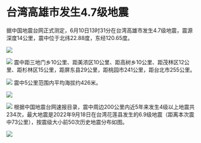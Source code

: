 

# 台湾高雄市发生4.7级地震

据中国地震台网正式测定，6月10日13时31分在台湾高雄市发生4.7级地震，震源深度14公里，震中位于北纬22.88度，东经120.65度。

![](https://inews.gtimg.com/om_bt/O-Sy_vWYRkqY5Nv5Q3q4H2HSDVJmJVBeZwTTWlC4nuiBQAA/1000)

![](https://inews.gtimg.com/om_bt/OZRxjR6rlEudGpiMON4nvWFtzE1XS7XPWIVpT1ooQT07wAA/1000)
震中距三地门乡10公里、距美浓区10公里、距高树乡10公里、距茂林区12公里、距杉林区15公里，距屏东县29公里，距桃园市241公里，距台北市255公里。

![](https://inews.gtimg.com/om_bt/OmN1RfowCxbQdaf2njtA8JdnjFwf8q87iENdSFz6ipTv8AA/1000)
震中5公里范围内平均海拔约426米。

![](https://inews.gtimg.com/om_bt/OKC4AGDjMOjWgMJxsmmgkt2qPIF7Kc33a-0tpce6nx6RQAA/1000)

![](https://inews.gtimg.com/om_bt/OKIObl67kiAiIdfk3z16LPybM-8nVoIwjarCulng9WBogAA/1000)
根据中国地震台网速报目录，震中周边200公里内近5年来发生4级以上地震共234次，最大地震是2022年9月18日在台湾花莲县发生的6.9级地震（距离本次震中73公里），按震级大小前50次历史地震分布如图。

![](https://inews.gtimg.com/om_bt/On_0wh5ByRWCgfS5z9CEgQY3f2taVbt5zw_RHIbYJDarIAA/1000)

